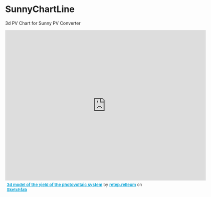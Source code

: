 # SunnyChartLine
3d PV Chart for Sunny PV Converter

<div class="sketchfab-embed-wrapper"><iframe width="640" height="480" src="https://sketchfab.com/models/c834077981184a1c90c381a7da700596/embed" frameborder="0" allowvr allowfullscreen mozallowfullscreen="true" webkitallowfullscreen="true" onmousewheel=""></iframe>

<p style="font-size: 13px; font-weight: normal; margin: 5px; color: #4A4A4A;">
    <a href="https://sketchfab.com/models/c834077981184a1c90c381a7da700596?utm_medium=embed&utm_source=website&utm_campain=share-popup" target="_blank" style="font-weight: bold; color: #1CAAD9;">3d model of the yield of the photovoltaic system</a>
    by <a href="https://sketchfab.com/retep.relleum?utm_medium=embed&utm_source=website&utm_campain=share-popup" target="_blank" style="font-weight: bold; color: #1CAAD9;">retep.relleum</a>
    on <a href="https://sketchfab.com?utm_medium=embed&utm_source=website&utm_campain=share-popup" target="_blank" style="font-weight: bold; color: #1CAAD9;">Sketchfab</a>
</p>
</div>
